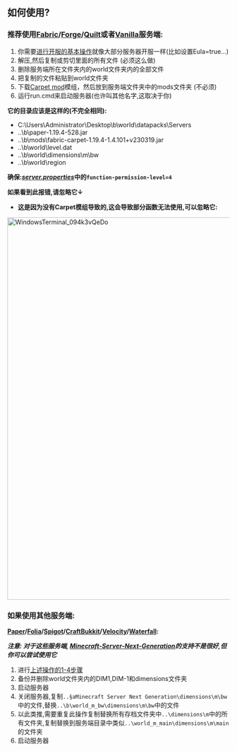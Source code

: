 ## 如何使用?

### 推荐使用[Fabric](https://fabricmc.net/use/server/)/[Forge](https://files.minecraftforge.net/net/minecraftforge/forge/)/[Quilt](https://quiltmc.org/en/install/server/)或者[Vanilla](https://www.minecraft.net/en-us/download/server)服务端:

1. 你需要[进行开服的基本操作](https://minecraft.fandom.com/wiki/Tutorials/Setting_up_a_server)就像大部分服务器开服一样(比如设置Eula=true...)
2. 解压,然后复制或剪切里面的所有文件 (必须这么做)
3. 删除服务端所在文件夹内的world文件夹内的全部文件
4. 把复制的文件粘贴到world文件夹
5. 下载[Carpet mod](https://modrinth.com/mod/carpet)模组，然后放到服务端文件夹中的mods文件夹 (不必须)
6. 运行run.cmd来启动服务器(也许叫其他名字,这取决于你)

**它的目录应该是这样的(不完全相同):**

- C:\Users\Administrator\Desktop\b\world\datapacks\Servers
- ..\b\paper-1.19.4-528.jar
- ..\b\mods\fabric-carpet-1.19.4-1.4.101+v230319.jar
- ..\b\world\level.dat
- ..\b\world\dimensions\m\bw
- ..\b\world\region

**确保:[_server.properties_](https://minecraft.fandom.com/wiki/Server.properties)中的`function-permission-level=4`**

**如果看到此报错,请忽略它↓**
- **这是因为没有Carpet模组导致的,这会导致部分函数无法使用,可以忽略它:**
<img width="865" alt="WindowsTerminal_094k3vQeDo" src="https://github.com/LingLing1301/Minecraft-Server-Next-Generation/assets/65935235/c888409b-96ac-445a-9920-e11f923acbe1">

### 如果使用其他服务端:

**[Paper](https://papermc.io/downloads/paper)/[Folia](https://papermc.io/software/folia)/[Spigot](https://getbukkit.org/download/spigot)/[CraftBukkit](https://getbukkit.org/download/craftbukkit)/[Velocity](https://papermc.io/downloads/velocity)/[Waterfall](https://papermc.io/downloads/waterfall):**

**_注意: 对于这些服务端, [Minecraft-Server-Next-Generation](README.md)的支持不是很好,但你可以尝试使用它_**

1. 进行[上述操作的1-4步骤](#推荐使用)
2. 备份并删除world文件夹内的DIM1,DIM-1和dimensions文件夹
3. 启动服务器
4. 关闭服务器,复制`..§aMinecraft Server Next Generation\dimensions\m\bw`中的文件,替换`..\b\world_m_bw\dimensions\m\bw`中的文件
5. 以此类推,需要重复此操作复制替换所有存档文件夹中`..\dimensions\m`中的所有文件夹,复制替换到服务端目录中类似`..\world_m_main\dimensions\m\main`的文件夹
6. 启动服务器



















